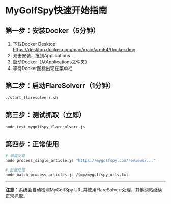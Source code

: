 # MyGolfSpy快速开始指南

## 第一步：安装Docker（5分钟）
1. 下载Docker Desktop: https://desktop.docker.com/mac/main/arm64/Docker.dmg
2. 双击安装，拖到Applications
3. 启动Docker（从Applications文件夹）
4. 等待Docker图标出现在菜单栏

## 第二步：启动FlareSolverr（1分钟）
```bash
./start_flaresolverr.sh
```

## 第三步：测试抓取（立即）
```bash
node test_mygolfspy_flaresolverr.js
```

## 第四步：正常使用
```bash
# 单篇文章
node process_single_article.js "https://mygolfspy.com/reviews/..."

# 批量处理
node batch_process_articles.js /tmp/mygolfspy_urls.txt
```

---

**注意**：系统会自动检测MyGolfSpy URL并使用FlareSolverr处理，其他网站继续正常抓取。